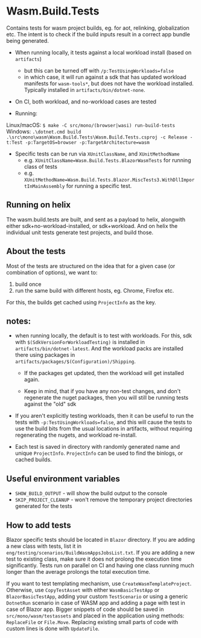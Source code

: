# Wasm.Build.Tests

Contains tests for wasm project builds, eg. for aot, relinking, globalization
etc. The intent is to check if the build inputs result in a correct app bundle
being generated.

- When running locally, it tests against a local workload install (based on `artifacts`)
  - but this can be turned off with `/p:TestUsingWorkloads=false`
  - in which case, it will run against a sdk that has updated workload
    manifests for `wasm-tools*`, but does not have the workload installed.
    Typically installed in `artifacts/bin/dotnet-none`.

- On CI, both workload, and no-workload cases are tested

- Running:

Linux/macOS: `$ make -C src/mono/(browser|wasi) run-build-tests`
Windows: `.\dotnet.cmd build .\src\mono\wasm\Wasm.Build.Tests\Wasm.Build.Tests.csproj -c Release -t:Test -p:TargetOS=browser -p:TargetArchitecture=wasm`

- Specific tests can be run via `XUnitClassName`, and `XUnitMethodName`
  - e.g. `XUnitClassName=Wasm.Build.Tests.BlazorWasmTests` for running class of tests
  - e.g. `XUnitMethodName=Wasm.Build.Tests.Blazor.MiscTests3.WithDllImportInMainAssembly` for running a specific test.

## Running on helix

The wasm.build.tests are built, and sent as a payload to helix, alongwith
either sdk+no-workload-installed, or sdk+workload. And on helix the individual unit
tests generate test projects, and build those.

## About the tests

Most of the tests are structured on the idea that for a given case (or
combination of options), we want to:

1. build once
2. run the same build with different hosts, eg. Chrome, Firefox etc.

For this, the builds get cached using `ProjectInfo` as the key.

## notes:

- when running locally, the default is to test with workloads. For this, sdk
  with `$(SdkVersionForWorkloadTesting)` is installed in
  `artifacts/bin/dotnet-latest`. And the workload packs are installed there
  using packages in `artifacts/packages/$(Configuration)/Shipping`.
    - If the packages get updated, then the workload will get installed again.

    - Keep in mind, that if you have any non-test changes, and don't regenerate
      the nuget packages, then you will still be running tests against the
      "old" sdk

- If you aren't explicitly testing workloads, then it can be useful to run the
  tests with `-p:TestUsingWorkloads=false`, and this will cause the tests to
  use the build bits from the usual locations in artifacts, without requiring
  regenerating the nugets, and workload re-install.

- Each test is saved in directory with randomly generated name and unique `ProjectInfo`. `ProjectInfo` can be used to find the binlogs, or cached builds.

## Useful environment variables

- `SHOW_BUILD_OUTPUT` - will show the build output to the console
- `SKIP_PROJECT_CLEANUP` - won't remove the temporary project directories generated for the tests

## How to add tests

Blazor specific tests should be located in `Blazor` directory. If you are adding a new class with tests, list it in `eng/testing/scenarios/BuildWasmAppsJobsList.txt`. If you are adding a new test to existing class, make sure it does not prolong the execution time significantly. Tests run on parallel on CI and having one class running much longer than the average prolongs the total execution time.

If you want to test templating mechanism, use `CreateWasmTemplateProject`. Otherwise, use `CopyTestAsset` with either `WasmBasicTestApp` or `BlazorBasicTestApp`, adding your custom `TestScenario` or using a generic `DotnetRun` scenario in case of WASM app and adding a page with test in case of Blazor app. Bigger snippets of code should be saved in `src/mono/wasm/testassets` and placed in the application using methods: `ReplaceFile` or `File.Move`. Replacing existing small parts of code with custom lines is done with `UpdateFile`.